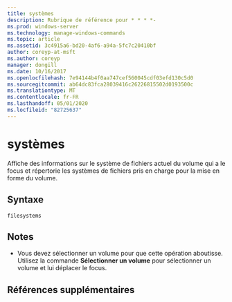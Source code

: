 ```yaml
---
title: systèmes
description: Rubrique de référence pour * * * *-
ms.prod: windows-server
ms.technology: manage-windows-commands
ms.topic: article
ms.assetid: 3c4915a6-bd20-4af6-a94a-5fc7c20410bf
author: coreyp-at-msft
ms.author: coreyp
manager: dongill
ms.date: 10/16/2017
ms.openlocfilehash: 7e94144b4f0aa747cef560045cdf03efd130c5d0
ms.sourcegitcommit: ab64dc83fca28039416c26226815502d0193500c
ms.translationtype: MT
ms.contentlocale: fr-FR
ms.lasthandoff: 05/01/2020
ms.locfileid: "82725637"
---
```

# <a name="filesystems"></a>systèmes



Affiche des informations sur le système de fichiers actuel du volume qui a le focus et répertorie les systèmes de fichiers pris en charge pour la mise en forme du volume.

## <a name="syntax"></a>Syntaxe

```
filesystems
```

## <a name="remarks"></a>Notes

-   Vous devez sélectionner un volume pour que cette opération aboutisse. Utilisez la commande **Sélectionner un volume** pour sélectionner un volume et lui déplacer le focus.

## <a name="additional-references"></a>Références supplémentaires

